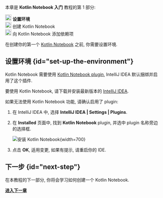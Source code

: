 [//]: # (title: 设置环境)

<tldr>
   <p>本章是 <strong>Kotlin Notebook 入门</strong> 教程的第 1 部分:</p>
   <p><img src="icon-1.svg" width="20" alt="第 1 步"/> <strong>设置环境</strong><br/>
      <img src="icon-2-todo.svg" width="20" alt="第 2 步"/> 创建 Kotlin Notebook<br/>
      <img src="icon-3-todo.svg" width="20" alt="第 3 步"/> 向 Kotlin Notebook 添加依赖项<br/>
  </p>
</tldr>

在创建你的第一个 [Kotlin Notebook](kotlin-notebook-overview.md) 之前, 你需要设置环境.

## 设置环境 {id="set-up-the-environment"}

Kotlin Notebook 需要使用 [Kotlin Notebook plugin](https://plugins.jetbrains.com/plugin/16340-kotlin-notebook),
IntelliJ IDEA 默认捆绑并启用了这个插件.

要使用 Kotlin Notebook, 请下载并安装最新版本的 [IntelliJ IDEA](https://www.jetbrains.com/idea/download/index.html).

如果无法使用 Kotlin Notebook 功能, 请确认启用了 plugin:

1. 在 IntelliJ IDEA 中, 选择 **IntelliJ IDEA | Settings | Plugins**.
2. 在 **Installed** 页面中, 找到 **Kotlin Notebook** plugin, 并选中 plugin 名称旁边的选择框.

   ![安装 Kotlin Notebook](kotlin-notebook-plugin.png){width=700}

3. 点击 **OK**, 适用变更, 如果有提示, 请重启你的 IDE.

## 下一步 {id="next-step"}

在本教程的下一部分, 你将会学习如何创建一个 Kotlin Notebook.

**[进入下一章](kotlin-notebook-create.md)**
